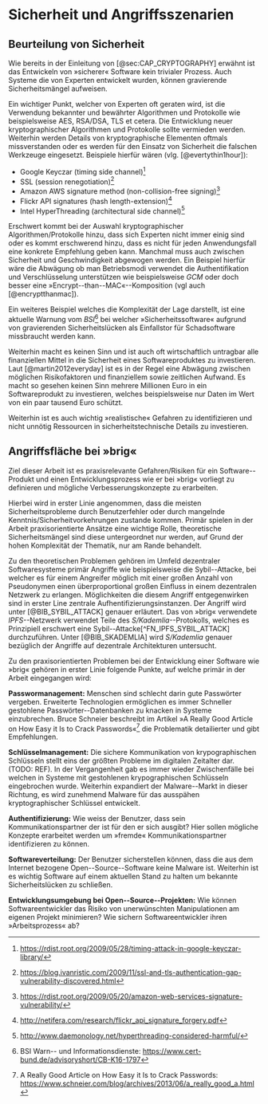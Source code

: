 # Sicherheit und Angriffsszenarien

## Beurteilung von Sicherheit

Wie bereits in der Einleitung von [@sec:CAP_CRYPTOGRAPHY] erwähnt ist das
Entwickeln von »sicherer« Software kein trivialer Prozess. Auch Systeme die von
Experten entwickelt wurden, können gravierende Sicherheitsmängel aufweisen.

Ein wichtiger Punkt, welcher von Experten oft geraten wird, ist die Verwendung
bekannter und bewährter Algorithmen und Protokolle wie beispielsweise AES,
RSA/DSA, TLS et cetera. Die Entwicklung neuer kryptographischer Algorithmen und
Protokolle sollte vermieden werden. Weiterhin werden Details von
kryptographische Elementen oftmals missverstanden oder es werden für den
Einsatz von Sicherheit die falschen Werkzeuge eingesetzt. Beispiele hierfür
wären (vlg. [@evertythin1hour]):

* Google Keyczar (timing side channel)[^FN_KEYCZAR_BUG]
* SSL (session renegotiation)[^FN_SSL_BUG]
* Amazon AWS signature method (non-collision-free signing)[^FN_AMAZON_AWS_BUG]
* Flickr API signatures (hash length-extension)[^FN_FLICKR_VUL]
* Intel HyperThreading (architectural side channel)[^FN_INTEL_VUL]

[^FN_KEYCZAR_BUG]: <https://rdist.root.org/2009/05/28/timing-attack-in-google-keyczar-library/>
[^FN_SSL_BUG]: <https://blog.ivanristic.com/2009/11/ssl-and-tls-authentication-gap-vulnerability-discovered.html>
[^FN_AMAZON_AWS_BUG]: <https://rdist.root.org/2009/05/20/amazon-web-services-signature-vulnerability/>
[^FN_FLICKR_VUL]: <http://netifera.com/research/flickr_api_signature_forgery.pdf>
[^FN_INTEL_VUL]: <http://www.daemonology.net/hyperthreading-considered-harmful/>

Erschwert kommt bei der Auswahl kryptographischer Algorithmen/Protokolle hinzu,
dass sich Experten nicht immer einig sind oder es kommt erschwerend hinzu, dass
es nicht für jeden Anwendungsfall eine konkrete Empfehlung geben kann. Manchmal
muss auch zwischen Sicherheit und Geschwindigkeit abgewogen werden. Ein
Beispiel hierfür wäre die Abwägung ob man Betriebsmodi verwendet die
Authentifikation und Verschlüsselung unterstützen wie beispielsweise *GCM* oder
doch besser eine »Encrypt--than--MAC«--Komposition (vgl auch [@encryptthanmac]).

Ein weiteres Beispiel welches die Komplexität der Lage darstellt, ist eine
aktuelle  Warnung vom *BSI*[^FN_BSI_NORTON] bei welcher »Sicherheitssoftware«
aufgrund von gravierenden Sicherheitslücken als Einfallstor für Schadsoftware
missbraucht werden kann.

[^FN_BSI_NORTON]:  BSI Warn-- und Informationsdienste: <https://www.cert-bund.de/advisoryshort/CB-K16-1797>

Weiterhin macht es keinen Sinn und ist auch oft wirtschaftlich untragbar alle
finanziellen Mittel in die Sicherheit eines Softwareproduktes zu investieren.
Laut [@martin2012everyday] ist es in der Regel eine Abwägung zwischen möglichen
Risikofaktoren und finanziellem sowie zeitlichen Aufwand. Es macht so gesehen
keinen Sinn mehrere Millionen Euro in ein Softwareprodukt zu investieren,
welches beispielsweise nur Daten im Wert von ein paar tausend Euro schützt.

Weiterhin ist es auch wichtig »realistische« Gefahren zu identifizieren und
nicht unnötig Ressourcen in sicherheitstechnische Details zu investieren.

## Angriffsfläche bei »brig«

Ziel dieser Arbeit ist es praxisrelevante Gefahren/Risiken für ein
Software--Produkt und einen Entwicklungsprozess wie er bei »brig« vorliegt zu
definieren und mögliche Verbesserungskonzepte zu erarbeiten.

Hierbei wird in erster Linie angenommen, dass die meisten Sicherheitsprobleme durch
Benutzerfehler oder durch mangelnde Kenntnis/Sicherheitvorkehrungen zustande
kommen. Primär spielen in der Arbeit praxisorientierte Ansätze eine wichtige
Rolle, theoretische Sicherheitsmängel sind diese untergeordnet nur werden, auf
Grund der hohen Komplexität der Thematik, nur am Rande behandelt.

Zu den theoretischen Problemen gehören im Umfeld dezentraler Softwaresysteme
primär Angriffe wie beispielsweise die Sybil--Attacke, bei welcher es für einem
Angreifer möglich mit einer großen Anzahl von Pseudonymen einen
überproportional großen Einfluss in einem dezentralen Netzwerk zu erlangen.
Möglichkeiten die diesem Angriff entgegenwirken sind in erster Line zentrale
Aufhentifizierungsinstanzen. Der Angriff wird unter [@BIB_SYBIL_ATTACK] genauer
erläutert. Das von »brig« verwendete *IPFS*--Netzwerk verwendet Teile des
*S/Kademlia*--Protokolls, welches es Prinzipiell erschwert eine
Sybil--Attacke[^FN_IPFS_SYBIL_ATTACK] durchzuführen. Unter [@BIB_SKADEMLIA]
wird *S/Kademlia* genauer bezüglich der Angriffe auf dezentrale Architekturen
untersucht.

Zu den praxisorientierten Problemen bei der Entwicklung einer Software wie
»brig« gehören in erster Linie folgende Punkte, auf welche primär in der Arbeit
eingegangen wird:

**Passwormanagement:** Menschen sind schlecht darin gute Passwörter vergeben.
Erweiterte Technologien ermöglichen es immer Schneller gestohlene
Passwörter--Datenbanken zu knacken in Systeme einzubrechen. Bruce Schneier
beschreibt im Artikel »A Really Good Article on How Easy it Is to Crack
Passwords«[^FN_BRUCE_PW] die Problematik detailierter und gibt Empfehlungen.

[^FN_BRUCE_PW]: A Really Good Article on How Easy it Is to Crack Passwords: <https://www.schneier.com/blog/archives/2013/06/a_really_good_a.html>

**Schlüsselmanagement:** Die sichere Kommunikation von krypographischen
Schlüsseln stellt eins der größten Probleme im digitalen Zeitalter dar. (TODO:
REF). In der Vergangenheit gab es immer wieder Zwischenfälle bei welchen in
Systeme mit gestohlenen krypographischen Schlüsseln eingebrochen wurde.
Weiterhin expandiert der Malware--Markt in dieser Richtung, es wird zunehmend
Malware für das ausspähen kryptographischer Schlüssel entwickelt.

**Authentifizierung:** Wie weiss der Benutzer, dass sein Kommunikationspartner
der ist für den er sich ausgibt? Hier sollen mögliche Konzepte erarbeitet
werden um »fremde« Kommunikationspartner identifizieren zu können.

**Softwareverteilung:** Der Benutzer sicherstellen
können, dass die aus dem Internet bezogene Open--Source--Software keine Malware
ist. Weiterhin ist es wichtig Software auf einem aktuellen Stand zu halten um
bekannte Sicherheitslücken zu schließen.

**Entwicklungsumgebung bei Open--Source--Projekten:**  Wie können
Softwareentwickler das Risiko von unerwünschten Manipulationen am eigenen
Projekt minimieren? Wie sichern Softwareentwickler ihren »Arbeitsprozess« ab?
